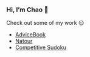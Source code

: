 ### Hi, I’m Chao 👋 

Check out some of my work 😉
- [AdviceBook](https://advicebook-354140ae5d78.herokuapp.com/)
- [Natour](https://tours-chao.herokuapp.com/)
- [Competitive Sudoku](https://github.com/chaogo/CompetitiveSudoku)

